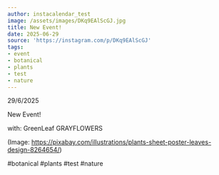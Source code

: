 ```yaml
---
author: instacalendar_test
image: /assets/images/DKq9EAlScGJ.jpg
title: New Event!
date: 2025-06-29
source: 'https://instagram.com/p/DKq9EAlScGJ'
tags:
- event
- botanical
- plants
- test
- nature
---
```

29/6/2025

New Event!

with:
GreenLeaf
GRAYFLOWERS

(Image: https://pixabay.com/illustrations/plants-sheet-poster-leaves-design-8264654/)

#botanical #plants #test #nature